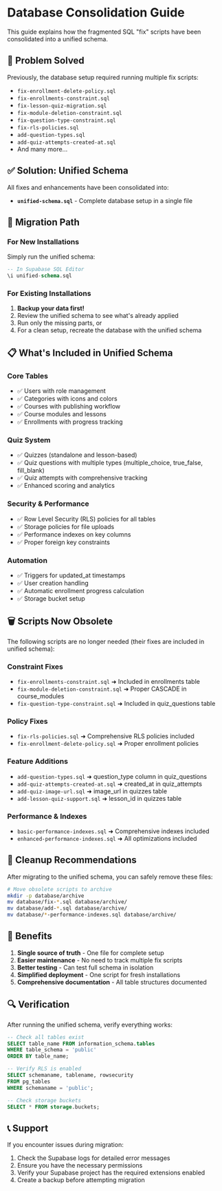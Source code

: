 # Database Consolidation Guide

This guide explains how the fragmented SQL "fix" scripts have been consolidated into a unified schema.

## 🎯 Problem Solved

Previously, the database setup required running multiple fix scripts:
- `fix-enrollment-delete-policy.sql`
- `fix-enrollments-constraint.sql` 
- `fix-lesson-quiz-migration.sql`
- `fix-module-deletion-constraint.sql`
- `fix-question-type-constraint.sql`
- `fix-rls-policies.sql`
- `add-question-types.sql`
- `add-quiz-attempts-created-at.sql`
- And many more...

## ✅ Solution: Unified Schema

All fixes and enhancements have been consolidated into:
- **`unified-schema.sql`** - Complete database setup in a single file

## 🔄 Migration Path

### For New Installations
Simply run the unified schema:
```sql
-- In Supabase SQL Editor
\i unified-schema.sql
```

### For Existing Installations
1. **Backup your data first!**
2. Review the unified schema to see what's already applied
3. Run only the missing parts, or
4. For a clean setup, recreate the database with the unified schema

## 📋 What's Included in Unified Schema

### Core Tables
- ✅ Users with role management
- ✅ Categories with icons and colors  
- ✅ Courses with publishing workflow
- ✅ Course modules and lessons
- ✅ Enrollments with progress tracking

### Quiz System
- ✅ Quizzes (standalone and lesson-based)
- ✅ Quiz questions with multiple types (multiple_choice, true_false, fill_blank)
- ✅ Quiz attempts with comprehensive tracking
- ✅ Enhanced scoring and analytics

### Security & Performance
- ✅ Row Level Security (RLS) policies for all tables
- ✅ Storage policies for file uploads
- ✅ Performance indexes on key columns
- ✅ Proper foreign key constraints

### Automation
- ✅ Triggers for updated_at timestamps
- ✅ User creation handling
- ✅ Automatic enrollment progress calculation
- ✅ Storage bucket setup

## 🗑️ Scripts Now Obsolete

The following scripts are no longer needed (their fixes are included in unified schema):

### Constraint Fixes
- `fix-enrollments-constraint.sql` ➜ Included in enrollments table
- `fix-module-deletion-constraint.sql` ➜ Proper CASCADE in course_modules
- `fix-question-type-constraint.sql` ➜ Included in quiz_questions table

### Policy Fixes  
- `fix-rls-policies.sql` ➜ Comprehensive RLS policies included
- `fix-enrollment-delete-policy.sql` ➜ Proper enrollment policies

### Feature Additions
- `add-question-types.sql` ➜ question_type column in quiz_questions
- `add-quiz-attempts-created-at.sql` ➜ created_at in quiz_attempts
- `add-quiz-image-url.sql` ➜ image_url in quizzes table
- `add-lesson-quiz-support.sql` ➜ lesson_id in quizzes table

### Performance & Indexes
- `basic-performance-indexes.sql` ➜ Comprehensive indexes included
- `enhanced-performance-indexes.sql` ➜ All optimizations included

## 🧹 Cleanup Recommendations

After migrating to the unified schema, you can safely remove these files:

```bash
# Move obsolete scripts to archive
mkdir -p database/archive
mv database/fix-*.sql database/archive/
mv database/add-*.sql database/archive/  
mv database/*-performance-indexes.sql database/archive/
```

## 🎉 Benefits

1. **Single source of truth** - One file for complete setup
2. **Easier maintenance** - No need to track multiple fix scripts
3. **Better testing** - Can test full schema in isolation
4. **Simplified deployment** - One script for fresh installations
5. **Comprehensive documentation** - All table structures documented

## 🔍 Verification

After running the unified schema, verify everything works:

```sql
-- Check all tables exist
SELECT table_name FROM information_schema.tables 
WHERE table_schema = 'public' 
ORDER BY table_name;

-- Verify RLS is enabled
SELECT schemaname, tablename, rowsecurity 
FROM pg_tables 
WHERE schemaname = 'public';

-- Check storage buckets
SELECT * FROM storage.buckets;
```

## 📞 Support

If you encounter issues during migration:
1. Check the Supabase logs for detailed error messages
2. Ensure you have the necessary permissions
3. Verify your Supabase project has the required extensions enabled
4. Create a backup before attempting migration
